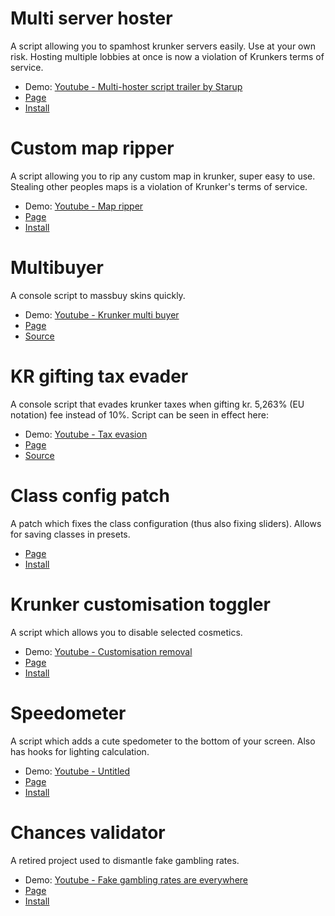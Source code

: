 # Multi server hoster
A script allowing you to spamhost krunker servers easily. Use at your own risk. Hosting multiple lobbies at once is now a violation of Krunkers terms of service.
- Demo: [Youtube - Multi-hoster script trailer by Starup](https://youtu.be/GkRFeEkxR3E)
- [Page](https://github.com/SwatDoge/Swats-Krunker-Tools/tree/main/Multi-Server-Hoster%20(Done)%20(NON-TOS))
- [Install](https://github.com/SwatDoge/Swats-Krunker-Tools/raw/main/Multi-Server-Hoster%20(Done)%20(NON-TOS)/userscript.user.js)

# Custom map ripper
A script allowing you to rip any custom map in krunker, super easy to use. Stealing other peoples maps is a violation of Krunker's terms of service.
- Demo: [Youtube - Map ripper](https://youtu.be/2ZQ8hGA-Md0)
- [Page](https://github.com/SwatDoge/Swats-Krunker-Tools/tree/main/Custom-Map-Ripper%20(WIP)%20(NON-TOS))
- [Install](https://github.com/SwatDoge/Swats-Krunker-Tools/raw/main/Custom-Map-Ripper%20(WIP)%20(NON-TOS)/userscript.user.js)

# Multibuyer
A console script to massbuy skins quickly.
- Demo: [Youtube - Krunker multi buyer](https://youtu.be/yPED0hI91X4)
- [Page](https://github.com/SwatDoge/Swats-Krunker-Tools/tree/main/Multi-buyer%20(Done))
- [Source](https://github.com/SwatDoge/Swats-Krunker-Tools/blob/main/Multi-buyer%20(Done)/userscript.user.js)


# KR gifting tax evader
A console script that evades krunker taxes when gifting kr. 5,263% (EU notation) fee instead of 10%. Script can be seen in effect here: 
- Demo: [Youtube - Tax evasion](https://youtu.be/OD-E6-wINEk)
- [Page](https://github.com/SwatDoge/Swats-Krunker-Tools/tree/main/Tax-Evader%20(Done))
- [Source](https://github.com/SwatDoge/Swats-Krunker-Tools/blob/main/Tax-Evader%20(Done)/userscript.user.js)

# Class config patch
A patch which fixes the class configuration (thus also fixing sliders). Allows for saving classes in presets.
- [Page](https://github.com/SwatDoge/Swats-Krunker-Tools/tree/main/Class-config-patch%20(WIP))
- [Install](https://github.com/SwatDoge/Swats-Krunker-Tools/raw/main/Class-config-patch%20(WIP)/userscript.user.js)

# Krunker customisation toggler
A script which allows you to disable selected cosmetics.
- Demo: [Youtube - Customisation removal](https://youtu.be/KF6YfKshxUI)
- [Page](https://github.com/SwatDoge/Swats-Krunker-Tools/tree/main/Krunker-Customisation-Toggler%20(Deprecated))
- [Install](https://github.com/SwatDoge/Swats-Krunker-Tools/raw/main/Krunker-Customisation-Toggler%20(Deprecated)/userscript.user.js)

# Speedometer
A script which adds a cute spedometer to the bottom of your screen. Also has hooks for lighting calculation.
- Demo: [Youtube - Untitled](https://youtu.be/wz2-KIy_1Cw)
- [Page](https://github.com/SwatDoge/Swats-Krunker-Tools/tree/main/Speedometer%20(WIP))
- [Install](https://github.com/SwatDoge/Swats-Krunker-Tools/raw/main/Speedometer%20(WIP)/userscript.user.js)

# Chances validator
A retired project used to dismantle fake gambling rates.
- Demo: [Youtube - Fake gambling rates are everywhere](https://youtu.be/a7Ppll5K1uw)
- [Page](https://github.com/SwatDoge/Swats-Krunker-Tools/tree/main/Chances-validator%20(Retired))
- [Install](https://github.com/SwatDoge/Swats-Krunker-Tools/raw/main/Chances-validator%20(Retired)/userscript.user.js)
